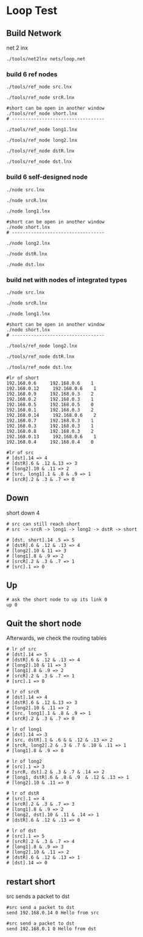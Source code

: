 # Loop Test

## Build Network

net 2 inx

```shell
./tools/net2lnx nets/loop.net
```



### build 6 ref nodes

```shell
./tools/ref_node src.lnx

./tools/ref_node srcR.lnx

#short can be open in another window
./tools/ref_node short.lnx
# ----------------------------------

./tools/ref_node long1.lnx

./tools/ref_node long2.lnx

./tools/ref_node dstR.lnx

./tools/ref_node dst.lnx
```



### build 6 self-designed node

```shell
./node src.lnx

./node srcR.lnx

./node long1.lnx

#short can be open in another window
./node short.lnx
# ----------------------------------

./node long2.lnx

./node dstR.lnx

./node dst.lnx
```



### build net with nodes of integrated types

```shell
./node src.lnx

./node srcR.lnx

./node long1.lnx

#short can be open in another window
./node short.lnx
# ----------------------------------

./tools/ref_node long2.lnx

./tools/ref_node dstR.lnx

./tools/ref_node dst.lnx
```







```shell
#lr of short
192.168.0.6     192.168.0.6    1
192.168.0.12     192.168.0.6    1
192.168.0.9     192.168.0.3    2
192.168.0.2     192.168.0.3    1
192.168.0.5     192.168.0.5    0
192.168.0.1     192.168.0.3    2
192.168.0.14     192.168.0.6    2
192.168.0.7     192.168.0.3    1
192.168.0.3     192.168.0.3    1
192.168.0.8     192.168.0.3    2
192.168.0.13     192.168.0.6    1
192.168.0.4     192.168.0.4    0

#lr of src
# [dst].14 => 4
# [dstR].6 & .12 &.13 => 3
# [long2].10 & .11 => 2
# [src, long1].1 & .8 & .9 => 1
# [srcR].2 & .3 & .7 => 0
```



## Down

short down 4

```shell
# src can still reach short 
# src -> srcR -> long1 -> long2 -> dstR -> short

# [dst, short].14 .5 => 5
# [dstR].6 & .12 & .13 => 4
# [long2].10 & 11 => 3
# [long1].8 & .9 => 2
# [srcR].2 & .3 & .7 => 1
# [src].1 => 0
```



## Up

```shell
# ask the short node to up its link 0
up 0
```



## Quit the short node

Afterwards, we check the routing tables 

```shell
# lr of src
# [dst].14 => 5
# [dstR].6 & .12 & .13 => 4
# [long2].10 & 11 => 3
# [long1].8 & .9 => 2
# [srcR].2 & .3 & .7 => 1
# [src].1 => 0
```



```shell
# lr of srcR
# [dst].14 => 4
# [dstR].6 & .12 &.13 => 3
# [long2].10 & .11 => 2
# [src, long1].1 & .8 & .9 => 1
# [srcR].2 & .3 & .7 => 0
```



```shell
# lr of long1
# [dst].14 => 3
# [src, dstR].1 & .6 & & .12 & .13 => 2
# [srcR, long2].2 & .3 & .7 & .10 & .11 => 1
# [long1].8 & .9 => 0
```



```shell
# lr of long2
# [src].1 => 3
# [srcR, dst].2 & .3 & .7 & .14 => 2
# [long1, dstR].6 & .8 & .9  & .12 & .13 => 1
# [long2].10 & .11 => 0
```



```shell
# lr of dstR
# [src].1 => 4
# [srcR].2 & .3 & .7 => 3
# [long1].8 & .9 => 2
# [long2, dst].10 & .11 & .14 => 1
# [dstR].6 & .12 & .13 => 0
```



```shell
# lr of dst
# [src].1 => 5
# [srcR].2 & .3 & .7 => 4
# [long1].8 & .9 => 3
# [long2].10 & .11 => 2
# [dstR].6 & .12 & .13 => 1
# [dst].14 => 0
```



## restart short

src sends a packet to dst

```shell
#src send a packet to dst
send 192.168.0.14 0 Hello from src

#src send a packet to dst
send 192.168.0.1 0 Hello from dst
```

